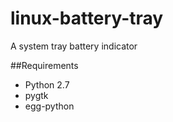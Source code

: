 # linux-battery-tray
A system tray battery indicator

##Requirements
- Python 2.7
- pygtk
- egg-python
